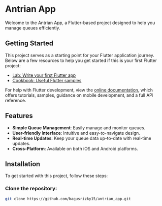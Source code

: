 # Antrian App

Welcome to the Antrian App, a Flutter-based project designed to help you manage queues efficiently.

## Getting Started

This project serves as a starting point for your Flutter application journey. Below are a few resources to help you get started if this is your first Flutter project:

- [Lab: Write your first Flutter app](https://docs.flutter.dev/get-started/codelab)
- [Cookbook: Useful Flutter samples](https://docs.flutter.dev/cookbook)

For help with Flutter development, view the [online documentation](https://docs.flutter.dev/), which offers tutorials, samples, guidance on mobile development, and a full API reference.

## Features

- **Simple Queue Management**: Easily manage and monitor queues.
- **User-friendly Interface**: Intuitive and easy-to-navigate design.
- **Real-time Updates**: Keep your queue data up-to-date with real-time updates.
- **Cross-Platform**: Available on both iOS and Android platforms.

## Installation

To get started with this project, follow these steps:

### Clone the repository:
```bash
git clone https://github.com/bagusrizky15/antrian_app.git
